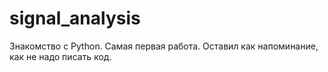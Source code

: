 # signal_analysis
Знакомство с Python. Самая первая работа. Оставил как напоминание, как не надо писать код.
